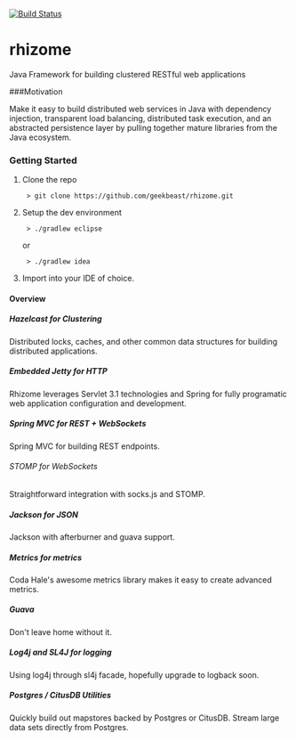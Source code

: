 [![Build Status](https://travis-ci.org/geekbeast/rhizome.svg?branch=develop)](https://travis-ci.org/geekbeast/rhizome)

rhizome
=======

Java Framework for building clustered RESTful web applications

###Motivation

Make it easy to build distributed web services in Java with dependency injection, transparent load balancing, distributed task execution, and an abstracted persistence layer by pulling together mature libraries from the Java ecosystem.

### Getting Started

1. Clone the repo

		> git clone https://github.com/geekbeast/rhizome.git

2. Setup the dev environment

		> ./gradlew eclipse

	or

		> ./gradlew idea

3. Import into your IDE of choice.

#### Overview

##### Hazelcast for Clustering

Distributed locks, caches, and other common data structures for building distributed applications.

##### Embedded Jetty for HTTP

Rhizome leverages Servlet 3.1 technologies and Spring for fully programatic web application configuration and development.  

##### Spring MVC for REST + WebSockets

Spring MVC for building REST endpoints.

###### STOMP for WebSockets

Straightforward integration with socks.js and STOMP.

##### Jackson for JSON

Jackson with afterburner and guava support.

##### Metrics for metrics

Coda Hale's awesome metrics library makes it easy to create advanced metrics.

##### Guava

Don't leave home without it.

##### Log4j and SL4J for logging

Using log4j through sl4j facade, hopefully upgrade to logback soon.


##### Postgres / CitusDB Utilities

Quickly build out mapstores backed by Postgres or CitusDB. Stream large data sets directly from Postgres.
